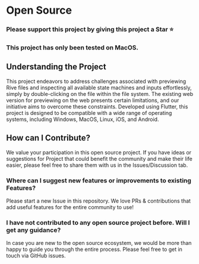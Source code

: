 # Open Source
### Please support this project by giving this project a Star ⭐️

### This project has only been tested on MacOS.

## Understanding the Project 


This project endeavors to address challenges associated with previewing Rive files and inspecting all available state machines and inputs effortlessly, simply by double-clicking on the file within the file system. The existing web version for previewing on the web presents certain limitations, and our initiative aims to overcome these constraints. Developed using Flutter, this project is designed to be compatible with a wide range of operating systems, including Windows, MacOS, Linux, iOS, and Android.
## How can I Contribute?

We value your participation in this open source project. If you have ideas or suggestions for Project that could benefit the community and make their life easier, please feel free to share them with us in the Issues/Discussion tab.

### Where can I suggest new features or improvements to existing Features?

Please start a new Issue in this repository. We love PRs & contributions that add useful features for the entire community to use!

### I have not contributed to any open source project before. Will I get any guidance?

In case you are new to the open source ecosystem, we would be more than happy to guide you through the entire process. Please feel free to get in touch via GitHub issues.

